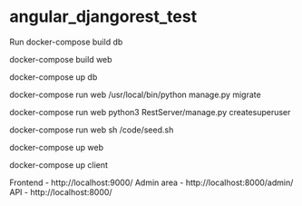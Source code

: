# angular_djangorest_test

Run
docker-compose build db

docker-compose build web

docker-compose up db

docker-compose run web /usr/local/bin/python manage.py migrate

docker-compose run web python3 RestServer/manage.py createsuperuser

docker-compose run web sh /code/seed.sh

docker-compose up web

docker-compose up client



Frontend - http://localhost:9000/
Admin area - http://localhost:8000/admin/
API - http://localhost:8000/

